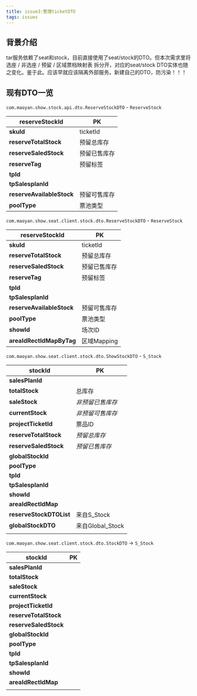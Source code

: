 ```yaml
---
title: issue3:整理ticketDTO
tags: issues
---
```


## 背景介绍

tar服务依赖了seat和stock，目前直接使用了seat/stock的DTO。但本次需求里将选座 / 非选座 / 预留 / 区域票档映射表 拆分开，对应的seat/stock DTO实体也随之变化。鉴于此。应该早就应该隔离外部服务。新建自己的DTO，防污染！！！

## 现有DTO一览

`com.maoyan.show.stock.api.dto.ReserveStockDTO` - `ReserveStock`

| **reserveStockId**        | PK           |
| ------------------------- | ------------ |
| **skuId**                 | ticketId     |
| **reserveTotalStock**     | 预留总库存   |
| **reserveSaledStock**     | 预留已售库存 |
| **reserveTag**            | 预留标签     |
| **tpId**                  |              |
| **tpSalesplanId**         |              |
| **reserveAvailableStock** | 预留可售库存 |
| **poolType**              | 票池类型     |



`com.maoyan.show.seat.client.stock.dto.ReserveStockDTO` - `ReserveStock`

| **reserveStockId**        | PK           |
| ------------------------- | ------------ |
| **skuId**                 | ticketId     |
| **reserveTotalStock**     | 预留总库存   |
| **reserveSaledStock**     | 预留已售库存 |
| **reserveTag**            | 预留标签     |
| **tpId**                  |              |
| **tpSalesplanId**         |              |
| **reserveAvailableStock** | 预留可售库存 |
| **poolType**              | 票池类型     |
| **showId**                | 场次ID       |
| **areaIdRectIdMapByTag**  | 区域Mapping  |



`com.maoyan.show.seat.client.stock.dto.ShowStockDTO` - `S_Stock`

| **stockId**             | PK               |
| ----------------------- | ---------------- |
| **salesPlanId**         |                  |
| **totalStock**          | 总库存           |
| **saleStock**           | *非预留已售库存* |
| **currentStock**        | *非预留可售库存* |
| **projectTicketId**     | 票品ID           |
| **reserveTotalStock**   | *预留总库存*     |
| **reserveSaledStock**   | *预留已售库存*   |
| **globalStockId**       |                  |
| **poolType**            |                  |
| **tpId**                |                  |
| **tpSalesplanId**       |                  |
| **showId**              |                  |
| **areaIdRectIdMap**     |                  |
| **reserveStockDTOList** | 来自S_Stock      |
| **globalStockDTO**      | 来自Global_Stock |
|                         |                  |



`com.maoyan.show.seat.client.stock.dto.StockDTO` -> `S_Stock`

| **stockId**           | PK   |
| --------------------- | ---- |
| **salesPlanId**       |      |
| **totalStock**        |      |
| **saleStock**         |      |
| **currentStock**      |      |
| **projectTicketId**   |      |
| **reserveTotalStock** |      |
| **reserveSaledStock** |      |
| **globalStockId**     |      |
| **poolType**          |      |
| **tpId**              |      |
| **tpSalesplanId**     |      |
| **showId**            |      |
| **areaIdRectIdMap**   |      |
|                       |      |
